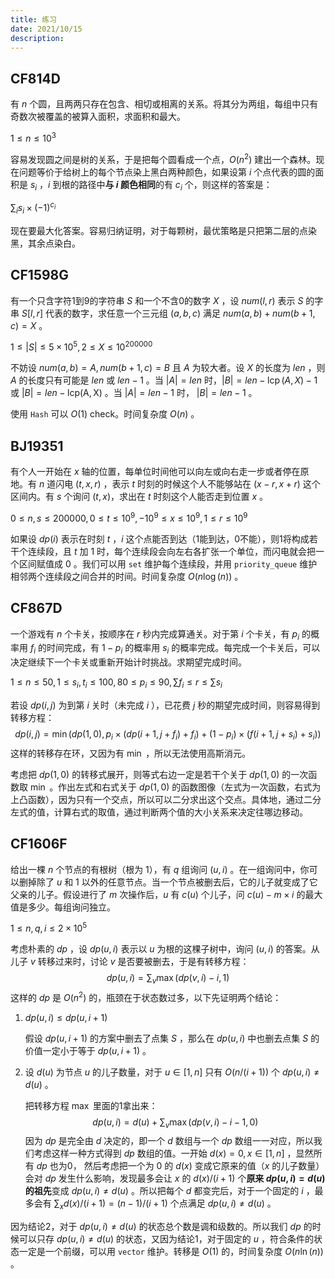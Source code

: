 ```yaml
---
title: 练习
date: 2021/10/15 
description: 　
---
```

## CF814D

有 $n$ 个圆，且两两只存在包含、相切或相离的关系。将其分为两组，每组中只有奇数次被覆盖的被算入面积，求面积和最大。

<!--more-->

$1\leq n\leq 10^3$

容易发现圆之间是树的关系，于是把每个圆看成一个点，$O(n^2)$ 建出一个森林。现在问题等价于给树上的每个节点染上黑白两种颜色，如果设第 $i$ 个点代表的圆的面积是 $s_i$ ，$i$ 到根的路径中**与 $i$ 颜色相同**的有 $c_i$ 个，则这样的答案是：

$\sum_{i}{s_i\times(-1)^{c_i}}$

现在要最大化答案。容易归纳证明，对于每颗树，最优策略是只把第二层的点染黑，其余点染白。

## CF1598G

有一个只含字符1到9的字符串 $S$ 和一个不含0的数字 $X$ ，设 $num(l,r)$ 表示 $S$ 的字串 $S[l,r]$ 代表的数字，求任意一个三元组 $(a,b,c)$ 满足 $num(a,b)+num(b+1,c)=X$ 。

$1\leq |S|\leq 5\times 10^5,2\leq X\leq 10^{200000}$ 

不妨设 $num(a,b)=A,num(b+1,c)=B$ 且 $A$ 为较大者。设 $X$ 的长度为 $len$ ，则 $A$ 的长度只有可能是 $len$ 或 $len-1$ 。当 $|A|=len$ 时，$|B|=len-\operatorname{lcp}(A,X)-1$ 或 $|B|=len-\operatorname{lcp(A,X)}$ 。当 $|A|=len-1$ 时， $|B|=len-1$ 。

使用 `Hash` 可以 $O(1)$ check。时间复杂度 $O(n)$ 。 

## BJ19351

有个人一开始在 $x$ 轴的位置，每单位时间他可以向左或向右走一步或者停在原地。有 $n$ 道闪电 $(t,x,r)$ ，表示 $t$ 时刻的时候这个人不能够站在 $(x-r,x+r)$ 这个区间内。有 $s$ 个询问 $(t,x)$，求出在 $t$ 时刻这个人能否走到位置 $x$ 。

$0\leq n,s\leq 200000,0\leq t\leq 10^9,-10^9\leq x\leq 10^9,1\leq r\leq 10^9$

如果设 $dp(i)$ 表示在时刻 $t$ ，$i$ 这个点能否到达（1能到达，0不能），则1将构成若干个连续段，且 $t$ 加 $1$ 时，每个连续段会向左右各扩张一个单位，而闪电就会把一个区间赋值成 $0$ 。我们可以用 `set` 维护每个连续段，并用 `priority_queue` 维护相邻两个连续段之间合并的时间。时间复杂度 $O(n\log(n))$  。

## CF867D

一个游戏有 $n$ 个卡关，按顺序在 $r$ 秒内完成算通关。对于第 $i$ 个卡关，有 $p_i$ 的概率用 $f_i$ 的时间完成，有 $1-p_i$ 的概率用 $s_i$ 的概率完成。每完成一个卡关后，可以决定继续下一个卡关或重新开始计时挑战。求期望完成时间。

$1\leq n\leq 50,1\leq s_i,t_i\leq 100,80\leq p_i\leq 90,\sum{f_i}\leq r\leq \sum{s_i}$

若设 $dp(i,j)$ 为到第 $i$ 关时（未完成 $i$ ），已花费 $j$ 秒的期望完成时间，则容易得到转移方程：
$$
dp(i,j)=\min(dp(1,0),p_i\times(dp(i+1,j+f_i)+f_i)+(1-p_i)\times(f(i+1,j+s_i)+s_i))
$$
这样的转移存在环，又因为有 $\min$ ，所以无法使用高斯消元。

考虑把 $dp(1,0)$ 的转移式展开，则等式右边一定是若干个关于 $dp(1,0)$ 的一次函数取 $\min$ 。作出左式和右式关于 $dp(1,0)$ 的函数图像（左式为一次函数，右式为上凸函数），因为只有一个交点，所以可以二分求出这个交点。具体地，通过二分左式的值，计算右式的取值，通过判断两个值的大小关系来决定往哪边移动。

## CF1606F

给出一棵 $n$ 个节点的有根树（根为 $1$），有 $q$ 组询问 $(u,i)$ 。在一组询问中，你可以删掉除了 $u$ 和 $1$ 以外的任意节点。当一个节点被删去后，它的儿子就变成了它父亲的儿子。假设进行了 $m$ 次操作后，$u$ 有 $c(u)$ 个儿子，问 $c(u)-m\times i$ 的最大值是多少。每组询问独立。

$1\leq n,q,i\leq 2\times 10^5$

考虑朴素的 $dp$ ，设 $dp(u,i)$ 表示以 $u$ 为根的这棵子树中，询问 $(u,i)$ 的答案。从儿子 $v$ 转移过来时，讨论 $v$ 是否要被删去，于是有转移方程：
$$
dp(u,i)=\sum_{v}{\max(dp(v,i)-i,1)}
$$
这样的 $dp$ 是 $O(n^2)$ 的，瓶颈在于状态数过多，以下先证明两个结论：

1. $dp(u,i)\leq dp(u,i+1)$ 

   假设 $dp(u,i+1)$ 的方案中删去了点集 $S$ ，那么在 $dp(u,i)$ 中也删去点集 $S$ 的价值一定小于等于 $dp(u,i+1)$ 。

2. 设 $d(u)$ 为节点 $u$ 的儿子数量，对于 $u\in [1,n]$ 只有 $O(n/(i+1))$ 个 $dp(u,i)\neq d(u)$ 。

   把转移方程 $\max$ 里面的1拿出来：
   $$
   dp(u,i)=d(u)+\sum_{v}{\max(dp(v,i)-i-1,0)}
   $$
   因为 $dp$ 是完全由 $d$ 决定的，即一个 $d$ 数组与一个 $dp$ 数组一一对应，所以我们考虑这样一种方式得到 $dp$ 数组的值。一开始 $d(x)=0,x\in[1,n]$ ，显然所有 $dp$ 也为0， 然后考虑把一个为 $0$ 的 $d(x)$ 变成它原来的值（$x$ 的儿子数量）会对 $dp$ 发生什么影响，发现最多会让 $x$ 的 $d(x)/(i+1)$ 个**原来 $dp(u,i) = d(u)$ 的祖先**变成 $dp(u,i)\neq d(u)$ 。所以把每个 $d$ 都变完后，对于一个固定的 $i$ ，最多会有 $\sum_{x}{d(x)/(i+1)}=(n-1)/(i+1)$ 个点满足 $dp(u,i)\neq d(u)$ 。

因为结论2，对于 $dp(u,i)\neq d(u)$ 的状态总个数是调和级数的。所以我们 $dp$ 的时候可以只存 $dp(u,i)\neq d(u)$ 的状态，又因为结论1，对于固定的 $u$ ，符合条件的状态一定是一个前缀，可以用 `vector` 维护。转移是 $O(1)$ 的，时间复杂度 $O(n\ln(n))$ 。